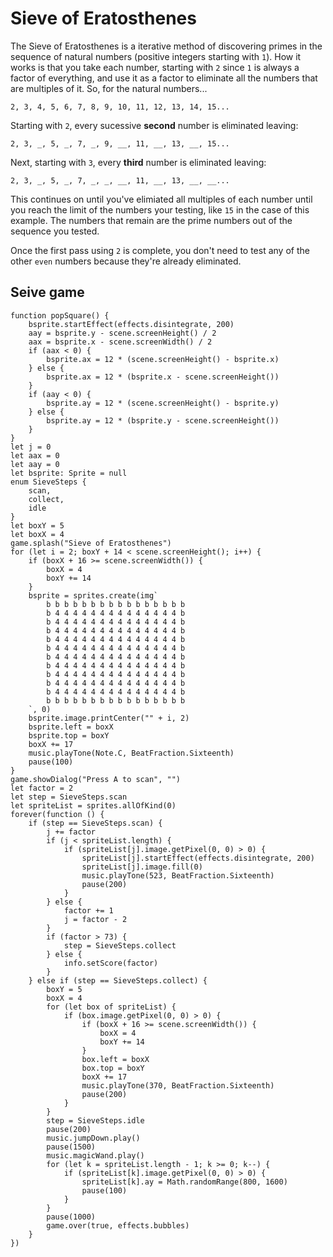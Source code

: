 # Sieve of Eratosthenes

The Sieve of Eratosthenes is a iterative method of discovering primes in the sequence of natural numbers (positive integers starting with `1`). How it works is that you take each number, starting with `2` since `1` is always a factor of everything, and use it as a factor to eliminate all the numbers that are multiples of it. So, for the natural numbers...

```
2, 3, 4, 5, 6, 7, 8, 9, 10, 11, 12, 13, 14, 15...
```

Starting with `2`, every sucessive **second** number is eliminated leaving:

```
2, 3, _, 5, _, 7, _, 9, __, 11, __, 13, __, 15...
```

Next, starting with `3`, every **third** number is eliminated leaving:

```
2, 3, _, 5, _, 7, _, _, __, 11, __, 13, __, __...
```

This continues on until you've elimiated all multiples of each number until you reach the limit of the numbers your testing, like `15` in the case of this example. The numbers that remain are the prime numbers out of the sequence you tested.

Once the first pass using `2` is complete, you don't need to test any of the other ``even`` numbers because they're already eliminated.

## Seive game

```blocks
function popSquare() {
    bsprite.startEffect(effects.disintegrate, 200)
    aay = bsprite.y - scene.screenHeight() / 2
    aax = bsprite.x - scene.screenWidth() / 2
    if (aax < 0) {
        bsprite.ax = 12 * (scene.screenHeight() - bsprite.x)
    } else {
        bsprite.ax = 12 * (bsprite.x - scene.screenHeight())
    }
    if (aay < 0) {
        bsprite.ay = 12 * (scene.screenHeight() - bsprite.y)
    } else {
        bsprite.ay = 12 * (bsprite.y - scene.screenHeight())
    }
}
let j = 0
let aax = 0
let aay = 0
let bsprite: Sprite = null
enum SieveSteps {
    scan,
    collect,
    idle
}
let boxY = 5
let boxX = 4
game.splash("Sieve of Eratosthenes")
for (let i = 2; boxY + 14 < scene.screenHeight(); i++) {
    if (boxX + 16 >= scene.screenWidth()) {
        boxX = 4
        boxY += 14
    }
    bsprite = sprites.create(img`
        b b b b b b b b b b b b b b b b
        b 4 4 4 4 4 4 4 4 4 4 4 4 4 4 b
        b 4 4 4 4 4 4 4 4 4 4 4 4 4 4 b
        b 4 4 4 4 4 4 4 4 4 4 4 4 4 4 b
        b 4 4 4 4 4 4 4 4 4 4 4 4 4 4 b
        b 4 4 4 4 4 4 4 4 4 4 4 4 4 4 b
        b 4 4 4 4 4 4 4 4 4 4 4 4 4 4 b
        b 4 4 4 4 4 4 4 4 4 4 4 4 4 4 b
        b 4 4 4 4 4 4 4 4 4 4 4 4 4 4 b
        b 4 4 4 4 4 4 4 4 4 4 4 4 4 4 b
        b 4 4 4 4 4 4 4 4 4 4 4 4 4 4 b
        b b b b b b b b b b b b b b b b
    `, 0)
    bsprite.image.printCenter("" + i, 2)
    bsprite.left = boxX
    bsprite.top = boxY
    boxX += 17
    music.playTone(Note.C, BeatFraction.Sixteenth)
    pause(100)
}
game.showDialog("Press A to scan", "")
let factor = 2
let step = SieveSteps.scan
let spriteList = sprites.allOfKind(0)
forever(function () {
    if (step == SieveSteps.scan) {
        j += factor
        if (j < spriteList.length) {
            if (spriteList[j].image.getPixel(0, 0) > 0) {
                spriteList[j].startEffect(effects.disintegrate, 200)
                spriteList[j].image.fill(0)
                music.playTone(523, BeatFraction.Sixteenth)
                pause(200)
            }
        } else {
            factor += 1
            j = factor - 2
        }
        if (factor > 73) {
            step = SieveSteps.collect
        } else {
            info.setScore(factor)
        }
    } else if (step == SieveSteps.collect) {
        boxY = 5
        boxX = 4
        for (let box of spriteList) {
            if (box.image.getPixel(0, 0) > 0) {
                if (boxX + 16 >= scene.screenWidth()) {
                    boxX = 4
                    boxY += 14
                }
                box.left = boxX
                box.top = boxY
                boxX += 17
                music.playTone(370, BeatFraction.Sixteenth)
                pause(200)
            }
        }
        step = SieveSteps.idle
        pause(200)
        music.jumpDown.play()
        pause(1500)
        music.magicWand.play()
        for (let k = spriteList.length - 1; k >= 0; k--) {
            if (spriteList[k].image.getPixel(0, 0) > 0) {
                spriteList[k].ay = Math.randomRange(800, 1600)
                pause(100)
            }
        }
        pause(1000)
        game.over(true, effects.bubbles)
    }
})
```